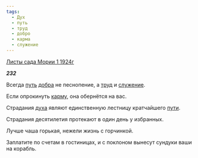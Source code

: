 ```yaml
---
tags:
  - Дух
  - путь
  - труд
  - добро
  - карма
  - служение
---
```

[Листы сада Мории 1 1924г](https://127.0.0.1:4002/agni/1924)

___232___

Всегда [путь](../../../tags/#путь) [добра](../../../tags/#добро) не песнопение, а [труд](../../../tags/#труд) и [служение](../../../tags/#служение).   

Если опрокинуть [карму](../../../tags/#карма), она обернётся на вас.   

Страдания [духа](../../../tags/#Дух) являют единственную лестницу кратчайшего [пути](../../../tags/#путь).   

Страдания десятилетия протекают в один день у избранных.   

Лучше чаша горькая, нежели жизнь с горчинкой.   

Заплатите по счетам в гостиницах, и с поклоном вынесут сундуки ваши на корабль.   

